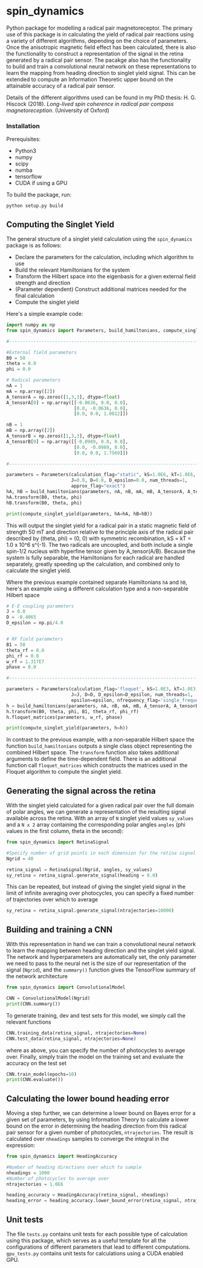 # spin_dynamics
Python package for modelling a radical pair magnetoreceptor. The primary use of this package is in calculating the yield of radical pair reactions using a variety of different algorithms, depending on the choice of parameters. Once the anisotropic magnetic field effect has been calculated, there is also the functionality to construct a representation of the signal in the retina generated by a radical pair sensor. The pacakge also has the functionality to build and train a convolutional neural network on these representations to learn the mapping from heading direction to singlet yield signal. This can be extended to compute an Information Theoretic upper bound on the attainable accuracy of a radical pair sensor.

Details of the different algorithms used can be found in my PhD thesis: H. G. Hiscock (2018). _Long-lived spin coherence in radical pair compass magnetoreception_. (University of Oxford)
### Installation
Prerequisites:
- Python3
- numpy
- scipy
- numba
- tensorflow
- CUDA if using a GPU

To build the package, run:
```
python setup.py build
```
## Computing the Singlet Yield
The general structure of a singlet yield calculation using the `spin_dynamics` package is as follows:
- Declare the parameters for the calculation, including which algorithm to use
- Build the relevant Hamiltonians for the system
- Transform the Hilbert space into the eigenbasis for a given external field strength and direction
- (Parameter dependent) Construct additional matrices needed for the final calculation
- Compute the singlet yield

Here's a simple example code:
```python
import numpy as np
from spin_dynamics import Parameters, build_hamiltonians, compute_singlet_yield

#-----------------------------------------------------------------------------#

#External field parameters
B0 = 50
theta = 0.0
phi = 0.0

# Radical parameters
nA = 1
mA = np.array([2])
A_tensorA = np.zeros([1,3,3], dtype=float)
A_tensorA[0] = np.array([[-0.0636, 0.0, 0.0],
                         [0.0, -0.0636, 0.0],
                         [0.0, 0.0, 1.0812]])

nB = 1
mB = np.array([2])
A_tensorB = np.zeros([1,3,3], dtype=float)
A_tensorB[0] = np.array([[-0.0989, 0.0, 0.0],
                         [0.0, -0.0989, 0.0],
                         [0.0, 0.0, 1.7569]])

#-----------------------------------------------------------------------------#

parameters = Parameters(calculation_flag="static", kS=1.0E6, kT=1.0E6, 
                        J=0.0, D=0.0, D_epsilon=0.0, num_threads=1,
                        approx_flag="exact")
hA, hB = build_hamiltonians(parameters, nA, nB, mA, mB, A_tensorA, A_tensorB)
hA.transform(B0, theta, phi)
hB.transform(B0, theta, phi)

print(compute_singlet_yield(parameters, hA=hA, hB=hB))
```
This will output the singlet yield for a radical pair in a static magnetic field of strength 50 mT and direction relative to the principle axis of the radical pair described by (theta, phi) = (0, 0) with symmetric recombination, kS = kT = 1.0 x 10^6 s^(-1). The two radicals are uncoupled, and both include a single spin-1/2 nucleus with hyperfine tensor given by A_tensor(A/B). Because the system is fully separable, the Hamiltonians for each radical are handled separately, greatly speeding up the calculation, and combined only to calculate the singlet yield.

Where the previous example contained separate Hamiltonians `hA` and `hB`, here's an example using a different calculation type and a non-separable Hilbert space
```python
# E-E coupling parameters
J = 0.0
D = -0.4065
D_epsilon = np.pi/4.0


# RF field parameters
B1 = 50
theta_rf = 0.0
phi_rf = 0.0
w_rf = 1.317E7
phase = 0.0

#-----------------------------------------------------------------------------#

parameters = Parameters(calculation_flag='floquet', kS=1.0E3, kT=1.0E3,
                        J=J, D=D, D_epsilon=D_epsilon, num_threads=1,
                        epsilon=epsilon, nfrequency_flag='single_frequency')
h = build_hamiltonians(parameters, nA, nB, mA, mB, A_tensorA, A_tensorB)
h.transform(B0, theta, phi, B1, theta_rf, phi_rf)
h.floquet_matrices(parameters, w_rf, phase)

print(compute_singlet_yield(parameters, h=h))
```
In contrast to the previous example, with a non-separable Hilbert space the function `build_hamiltonians` outputs a single class object representing the combined Hilbert space. The `transform` function also takes additional arguments to define the time-dependent field. There is an additional function call `floquet_matrices` which constructs the matrices used in the Floquet algorithm to compute the singlet yield.

## Generating the signal across the retina
With the singlet yield calculated for a given radical pair over the full domain of polar angles, we can generate a representation of the resulting signal available across the retina. With an array of `N` singlet yield values `sy_values` and a `N x 2` array containing the corresponding polar angles `angles` (phi values in the first column, theta in the second):
```python
from spin_dynamics import RetinaSignal

#Specify number of grid points in each dimension for the retina signal
Ngrid = 40

retina_signal = RetinaSignal(Ngrid, angles, sy_values)
sy_retina = retina_signal.generate_signal(heading = 0.0)
```
This can be repeated, but instead of giving the singlet yield signal in the limit of infinite averaging over photocycles, you can specify a fixed number of trajectories over which to average
```python
sy_retina = retina_signal.generate_signal(ntrajectories=10000)
```

## Building and training a CNN
With this representation in hand we can train a convolutional neural network to learn the mapping between heading direction and the singlet yield signal. The network and hyperparameters are automatically set, the only parameter we need to pass to the neural net is the size of our representation of the signal (`Ngrid`), and the `summary()` function gives the TensorFlow summary of the network architecture
```python
from spin_dynamics import ConvolutionalModel

CNN = ConvolutionalModel(Ngrid)
print(CNN.summary())
```
To generate training, dev and test sets for this model, we simply call the relevant functions
```python
CNN.training_data(retina_signal, ntrajectories=None)
CNN.test_data(retina_signal, ntrajectories=None)
```
where as above, you can specify the number of photocycles to average over.
Finally, simply train the model on the training set and evaluate the accuracy on the test set
```python
CNN.train_model(epochs=10)
print(CNN.evaluate())
```

## Calculating the lower bound heading error
Moving a step further, we can determine a lower bound on Bayes error for a given set of parameters, by using Information Theory to calculate a lower bound on the error in determining the heading direction from this radical pair sensor for a given number of photocycles, `ntrajectories`. The result is calculated over `nheadings` samples to converge the integral in the expression:
```python
from spin_dynamics import HeadingAccuracy

#Number of heading directions over which to sample
nheadings = 1000
#Number of photocycles to average over
ntrajectories = 1.0E6

heading_accuracy = HeadingAccuracy(retina_signal, nheadings)
heading_error = heading_accuracy.lower_bound_error(retina_signal, ntrajectories)
```

## Unit tests
The file `tests.py` contains unit tests for each possible type of calculation using this package, which serves as a useful template for all the configurations of different parameters that lead to different computations. `gpu_tests.py` contains unit tests for calculations using a CUDA enabled GPU.
